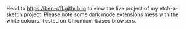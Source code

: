Head to https://ben-c11.github.io to view the live project of my etch-a-sketch project. Please note some dark mode extensions mess with the white colours. Tested on Chromium-based browsers.
